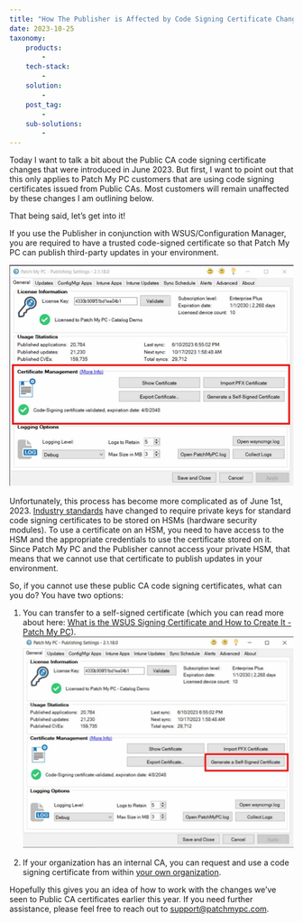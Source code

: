 ```yaml
---
title: "How The Publisher is Affected by Code Signing Certificate Changes"
date: 2023-10-25
taxonomy:
    products:
        - 
    tech-stack:
        - 
    solution:
        - 
    post_tag:
        - 
    sub-solutions:
        - 
---
```


Today I want to talk a bit about the Public CA code signing certificate changes that were introduced in June 2023. But first, I want to point out that this only applies to Patch My PC customers that are using code signing certificates issued from Public CAs. Most customers will remain unaffected by these changes I am outlining below.

That being said, let’s get into it!

If you use the Publisher in conjunction with WSUS/Configuration Manager, you are required to have a trusted code-signed certificate so that Patch My PC can publish third-party updates in your environment.

![](../../.gitbook/assets/how_the_publisher.jpg)

Unfortunately, this process has become more complicated as of June 1st, 2023. [Industry standards](https://knowledge.digicert.com/generalinformation/new-private-key-storage-requirement-for-standard-code-signing-certificates-november-2022.html) have changed to require private keys for standard code signing certificates to be stored on HSMs (hardware security modules). To use a certificate on an HSM, you need to have access to the HSM and the appropriate credentials to use the certificate stored on it. Since Patch My PC and the Publisher cannot access your private HSM, that means that we cannot use that certificate to publish updates in your environment.

So, if you cannot use these public CA code signing certificates, what can you do? You have two options:

1. You can transfer to a self-signed certificate (which you can read more about here: [What is the WSUS Signing Certificate and How to Create It - Patch My PC](https://patchmypc.com/wsus-signing-certificate-options-for-third-party-updates-in-configuration-manager)).  
    ![](../../.gitbook/assets/you_can_transfer.jpg)

3. If your organization has an internal CA, you can request and use a code signing certificate from within [your own organization](https://www.techtarget.com/searchsecurity/definition/private-CA-private-PKI).

Hopefully this gives you an idea of how to work with the changes we’ve seen to Public CA certificates earlier this year. If you need further assistance, please feel free to reach out to [support@patchmypc.com](mailto:support@patchmypc.com).
